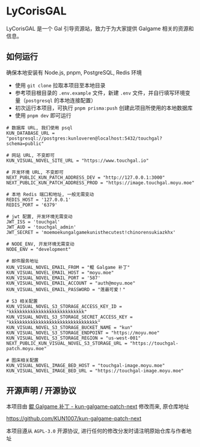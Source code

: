 
# LyCorisGAL

LyCorisGAL 是一个 Gal 引导资源站，致力于为大家提供 Galgame 相关的资源和信息。


## 如何运行

确保本地安装有 Node.js, pnpm, PostgreSQL, Redis 环境

- 使用 `git clone` 拉取本项目至本地目录
- 参考项目根目录的 `.env.example` 文件，新建 `.env` 文件，并自行填写环境变量（`postgresql` 的本地连接配置）
- 初次运行本项目，可执行 `pnpm prisma:push` 创建此项目所使用的本地数据库
- 使用 `pnpm dev` 即可运行

```env
# 数据库 URL, 我们使用 psql
KUN_DATABASE_URL = "postgresql://postgres:kunloveren@localhost:5432/touchgal?schema=public"

# 网站 URL, 不变即可
KUN_VISUAL_NOVEL_SITE_URL = "https://www.touchgal.io"

# 开发环境 URL, 不变即可
NEXT_PUBLIC_KUN_PATCH_ADDRESS_DEV = "http://127.0.0.1:3000"
NEXT_PUBLIC_KUN_PATCH_ADDRESS_PROD = "https://image.touchgal.moyu.moe"

# 本地 Redis 端口和地址, 一般无需变动
REDIS_HOST = '127.0.0.1'
REDIS_PORT = '6379'

# jwt 配置, 开发环境无需变动
JWT_ISS = 'touchgal'
JWT_AUD = 'touchgal_admin'
JWT_SECRET = 'moemoekungalgamekunisthecutest!chinorensukiazkhx'

# NODE_ENV, 开发环境无需变动
NODE_ENV = "development"

# 邮件服务地址
KUN_VISUAL_NOVEL_EMAIL_FROM = "鲲 Galgame 补丁"
KUN_VISUAL_NOVEL_EMAIL_HOST = "moyu.moe"
KUN_VISUAL_NOVEL_EMAIL_PORT = '587'
KUN_VISUAL_NOVEL_EMAIL_ACCOUNT = "auth@moyu.moe"
KUN_VISUAL_NOVEL_EMAIL_PASSWORD = "莲最可爱！"

# S3 相关配置
KUN_VISUAL_NOVEL_S3_STORAGE_ACCESS_KEY_ID = "kkkkkkkkkkkkkkkkkkkkkkkkkkkk"
KUN_VISUAL_NOVEL_S3_STORAGE_SECRET_ACCESS_KEY = "kkkkkkkkkkkkkkkkkkkkkkkkkkkkkkkkk"
KUN_VISUAL_NOVEL_S3_STORAGE_BUCKET_NAME = "kun"
KUN_VISUAL_NOVEL_S3_STORAGE_ENDPOINT = "https://moyu.moe"
KUN_VISUAL_NOVEL_S3_STORAGE_REGION = "us-west-001"
NEXT_PUBLIC_KUN_VISUAL_NOVEL_S3_STORAGE_URL = "https://touchgal-patch.moyu.moe"

# 图床相关配置
KUN_VISUAL_NOVEL_IMAGE_BED_HOST = "touchgal-image.moyu.moe"
KUN_VISUAL_NOVEL_IMAGE_BED_URL = "https://touchgal-image.moyu.moe"
```


## 开源声明 / 开源协议

本项目由 [鲲 Galgame 补丁 - kun-galgame-patch-next](https://github.com/KUN1007/kun-galgame-patch-next) 修改而来, 原仓库地址

https://github.com/KUN1007/kun-galgame-patch-next

本项目遵从 `AGPL-3.0` 开源协议, 进行任何的修改分发时请注明原始仓库与作者地址

